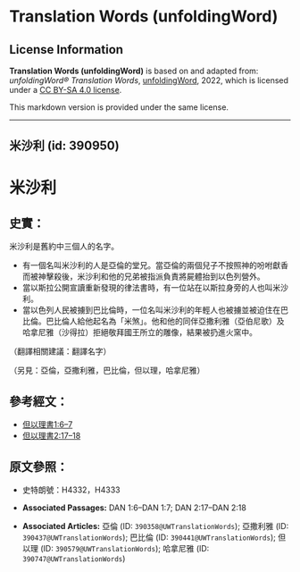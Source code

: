 # Translation Words (unfoldingWord)

## License Information

**Translation Words (unfoldingWord)** is based on and adapted from: _unfoldingWord® Translation Words_, [unfoldingWord](https://unfoldingword.org/utw), 2022, which is licensed under a [CC BY-SA 4.0 license](https://creativecommons.org/licenses/by-sa/4.0/legalcode.en).

This markdown version is provided under the same license.



--------------------------------

## 米沙利 (id: 390950)

米沙利
===

史實：
---

米沙利是舊約中三個人的名字。

* 有一個名叫米沙利的人是亞倫的堂兄。當亞倫的兩個兒子不按照神的吩咐獻香而被神擊殺後，米沙利和他的兄弟被指派負責將屍體抬到以色列營外。
* 當以斯拉公開宣讀重新發現的律法書時，有一位站在以斯拉身旁的人也叫米沙利。
* 當以色列人民被擄到巴比倫時，一位名叫米沙利的年輕人也被擄並被迫住在巴比倫。巴比倫人給他起名為「米煞」。他和他的同伴亞撒利雅（亞伯尼歌）及哈拿尼雅（沙得拉）拒絕敬拜國王所立的雕像，結果被扔進火窯中。

（翻譯相關建議：翻譯名字）

（另見：亞倫，亞撒利雅，巴比倫，但以理，哈拿尼雅）

參考經文：
-----

* [但以理書1:6–7](https://ref.ly/Dan1:6-Dan1:7)
* [但以理書2:17–18](https://ref.ly/Dan2:17-Dan2:18)

原文參照：
-----

* 史特朗號：H4332，H4333

* **Associated Passages:** DAN 1:6–DAN 1:7; DAN 2:17–DAN 2:18
* **Associated Articles:** 亞倫 (ID: `390358@UWTranslationWords`); 亞撒利雅 (ID: `390437@UWTranslationWords`); 巴比倫 (ID: `390441@UWTranslationWords`); 但以理 (ID: `390579@UWTranslationWords`); 哈拿尼雅 (ID: `390747@UWTranslationWords`)

